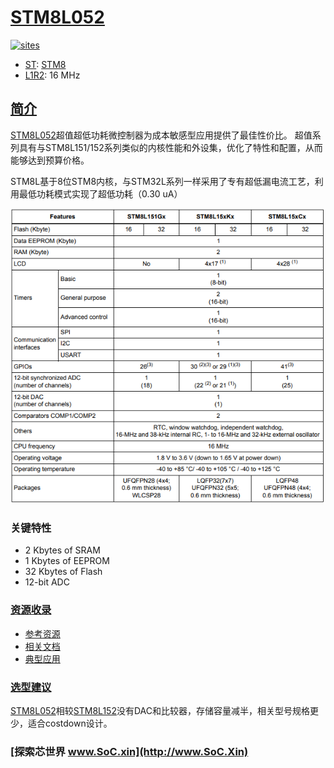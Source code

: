 ﻿# [STM8L052](https://github.com/SoCXin/STM8L052)

[![sites](http://182.61.61.133/link/resources/SoC.png)](http://www.SoC.Xin)

* [ST](https://www.st.com/zh/): [STM8](https://github.com/SoCXin/8051)
* [L1R2](https://github.com/SoCXin/Level): 16 MHz

## [简介](https://github.com/SoCXin/STM8L052/wiki)

[STM8L052](https://github.com/SoCXin/STM8L052)超值超低功耗微控制器为成本敏感型应用提供了最佳性价比。 超值系列具有与STM8L151/152系列类似的内核性能和外设集，优化了特性和配置，从而能够达到预算价格。

STM8L基于8位STM8内核，与STM32L系列一样采用了专有超低漏电流工艺，利用最低功耗模式实现了超低功耗（0.30 uA）


[![sites](docs/STM8L052.png)](https://www.st.com/zh/microcontrollers-microprocessors/stm8l-value-line.html)

### 关键特性

* 2 Kbytes of SRAM
* 1 Kbytes of EEPROM
* 32 Kbytes of Flash
* 12-bit ADC

### [资源收录](https://github.com/SoCXin)

* [参考资源](src/)
* [相关文档](docs/)
* [典型应用](project/)

### [选型建议](https://github.com/SoCXin)

[STM8L052](https://github.com/SoCXin/STM8L052)相较[STM8L152](https://github.com/SoCXin/STM8L152)没有DAC和比较器，存储容量减半，相关型号规格更少，适合costdown设计。

### [探索芯世界 www.SoC.xin](http://www.SoC.Xin)
